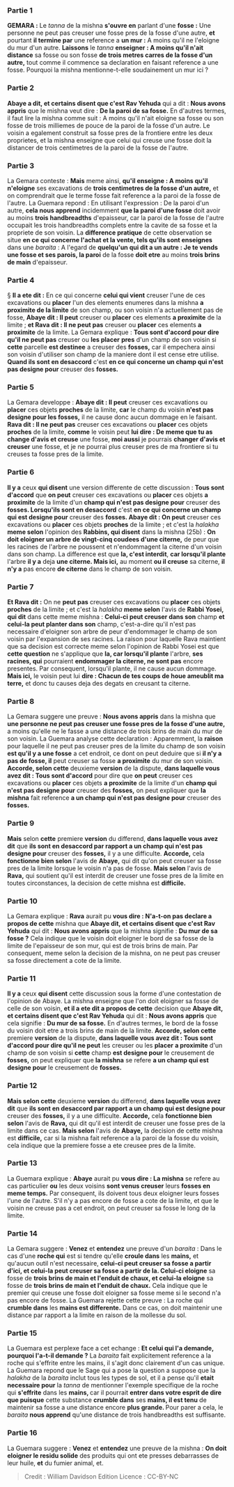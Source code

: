 
### Partie 1
<strong>GEMARA :</strong> Le <i>tanna</i> de la mishna <b>s'ouvre en</b> parlant d'une <b>fosse :</b> Une personne ne peut pas creuser une fosse pres de la fosse d'une autre, <b>et</b> pourtant <b>il termine par</b> une reference a <b>un mur :</b> A moins qu'il ne l'eloigne du mur d'un autre. <b>Laissons</b> le <i>tanna</i> <b>enseigner : A moins qu'il n'ait distance</b> sa fosse ou son fosse <b>de trois metres carres de la fosse d'un autre,</b> tout comme il commence sa declaration en faisant reference a une fosse. Pourquoi la mishna mentionne-t-elle soudainement un mur ici ?

### Partie 2
<b>Abaye a dit, et certains disent que c'est Rav Yehuda</b> qui a dit : <b>Nous avons appris</b> que le mishna veut dire : <b>De la paroi de sa fosse.</b> En d'autres termes, il faut lire la mishna comme suit : A moins qu'il n'ait eloigne sa fosse ou son fosse de trois milliemes de pouce de la paroi de la fosse d'un autre. Le voisin a egalement construit sa fosse pres de la frontiere entre les deux proprietes, et la mishna enseigne que celui qui creuse une fosse doit la distancer de trois centimetres de la paroi de la fosse de l'autre.

### Partie 3
La Gemara conteste : <b>Mais</b> meme ainsi, <b>qu'il enseigne : A moins qu'il n'eloigne</b> ses excavations de <b>trois centimetres de la fosse d'un autre,</b> et on comprendrait que le terme fosse fait reference a la paroi de la fosse de l'autre. La Guemara repond : En utilisant l'expression : De la paroi d'un autre, <b>cela nous apprend</b> incidemment <b>que la paroi d'une fosse</b> doit avoir au moins <b>trois handbreadths</b> d'epaisseur, car la paroi de la fosse de l'autre occupait les trois handbreadths complets entre la cavite de sa fosse et la propriete de son voisin. La <b>difference pratique</b> de cette observation se situe <b>en ce qui concerne l'achat et la vente, tels qu'ils sont enseignes</b> dans une <i>baraita</i> : A l'egard de <b>quelqu'un qui dit a un autre : Je te vends une fosse et ses parois, la paroi</b> de la fosse <b>doit etre</b> au moins <b>trois brins de main</b> d'epaisseur.

### Partie 4
§ <b>Il a ete dit :</b> En ce qui concerne <b>celui qui vient</b> creuser l'une de ces excavations ou <b>placer</b> l'un des elements enumeres dans la mishna <b>a proximite de la limite</b> de son champ, ou son voisin n'a actuellement pas de fosse, <b>Abaye dit : Il peut</b> creuser ou <b>placer</b> ces elements <b>a proximite</b> de la limite ; <b>et Rava dit : Il ne peut pas</b> creuser ou <b>placer</b> ces elements <b>a proximite</b> de la limite. La Gemara explique : <b>Tous sont d'accord pour dire qu'il ne peut pas</b> creuser ou <b>les placer</b> <b>pres</b> d'un champ</b> de son voisin si <b>cette</b> parcelle <b>est destinee</b> a creuser des <b>fosses,</b> car il empechera ainsi son voisin d'utiliser son champ de la maniere dont il est cense etre utilise. <b>Quand ils sont en desaccord</b> c'est <b>en ce qui concerne un champ qui n'est pas designe pour</b> creuser des <b>fosses.</b>

### Partie 5
La Gemara developpe : <b>Abaye dit : Il peut</b> creuser ces excavations ou <b>placer</b> ces objets <b>proches</b> de la limite, <b>car</b> le champ du voisin <b>n'est pas designe pour les fosses,</b> il ne cause donc aucun dommage en le faisant. <b>Rava dit : Il ne peut pas</b> creuser ces excavations ou <b>placer</b> ces objets <b>proches</b> de la limite, <b>comme</b> le voisin peut <b>lui dire : De meme que tu as change d'avis et creuse</b> une fosse, <b>moi aussi</b> je pourrais <b>changer d'avis et creuser</b> une fosse, et je ne pourrai plus creuser pres de ma frontiere si tu creuses ta fosse pres de la limite.

### Partie 6
<b>Il y a</b> ceux <b>qui disent</b> une version differente de cette discussion : <b>Tous sont d'accord</b> que <b>on peut</b> creuser ces excavations ou <b>placer</b> ces objets <b>a proximite</b> de la limite d'un <b>champ qui n'est pas designe pour</b> creuser des <b>fosses. Lorsqu'ils sont en desaccord</b> c'est <b>en ce qui concerne un champ qui est designe pour</b> creuser des <b>fosses. Abaye dit : On peut</b> creuser ces excavations ou <b>placer</b> ces objets <b>proches</b> de la limite ; et c'est la <i>halakha</i> <b>meme selon</b> l'opinion des <b>Rabbins, qui disent</b> dans la mishna (25b) : <b>On doit eloigner un arbre de vingt-cinq coudees d'une citerne,</b> de peur que les racines de l'arbre ne poussent et n'endommagent la citerne d'un voisin dans son champ. La difference est que <b>la, c'est interdit</b>, <b>car lorsqu'il plante</b> l'arbre <b>il y a</b> deja <b>une citerne. Mais ici,</b> au moment <b>ou il creuse</b> sa citerne, <b>il n'y a</b> pas encore <b>de citerne</b> dans le champ de son voisin.

### Partie 7
<b>Et Rava dit :</b> On ne <b>peut pas</b> creuser ces excavations ou <b>placer</b> ces objets <b>proches</b> de la limite ; et c'est la <i>halakha</i> <b>meme selon</b> l'avis de <b>Rabbi Yosei, qui dit</b> dans cette meme mishna : <b>Celui-ci peut creuser dans son</b> champ <b>et celui-la peut planter dans son</b> champ, c'est-a-dire qu'il n'est pas necessaire d'eloigner son arbre de peur d'endommager le champ de son voisin par l'expansion de ses racines. La raison pour laquelle Rava maintient que sa decision est correcte meme selon l'opinion de Rabbi Yosei est que <b>cette question</b> ne s'applique que <b>la, car lorsqu'il plante</b> l'arbre, <b>ses racines, qui</b> pourraient <b>endommager la citerne, ne sont pas</b> encore presentes. Par consequent, lorsqu'il plante, il ne cause aucun dommage. <b>Mais ici,</b> le voisin peut lui <b>dire : Chacun de tes coups de houe ameublit ma terre,</b> et donc tu causes deja des degats en creusant ta citerne.

### Partie 8
La Gemara suggere une preuve : <b>Nous avons appris</b> dans la mishna que <b>une personne ne peut pas creuser une fosse pres de la fosse d'une autre,</b> a moins qu'elle ne le fasse a une distance de trois brins de main du mur de son voisin. La Guemara analyse cette declaration : Apparemment, la <b>raison</b> pour laquelle il ne peut pas creuser pres de la limite du champ de son voisin <b>est qu'il y a une fosse</b> a cet endroit, ce dont on peut deduire que si <b>il n'y a pas de fosse, il</b> peut creuser sa fosse <b>a proximite</b> du mur de son voisin. <b>Accorde, selon cette</b> deuxieme <b>version</b> de la dispute, <b>dans laquelle vous avez dit : Tous sont d'accord</b> pour dire que <b>on peut</b> creuser ces excavations ou <b>placer</b> ces objets <b>a proximite</b> de la limite d'un <b>champ qui n'est pas designe pour</b> creuser des <b>fosses,</b> on peut expliquer que <b>la mishna</b> fait reference <b>a un champ qui n'est pas designe pour</b> creuser des <b>fosses.</b>

### Partie 9
<b>Mais</b> selon <b>cette</b> premiere <b>version</b> du differend, <b>dans laquelle vous avez dit</b> que <b>ils sont en desaccord par rapport a un champ qui n'est pas designe pour</b> creuser des <b>fosses,</b> il y a une difficulte. <b>Accorde,</b> cela <b>fonctionne bien selon</b> l'avis de <b>Abaye,</b> qui dit qu'on peut creuser sa fosse pres de la limite lorsque le voisin n'a pas de fosse. <b>Mais selon</b> l'avis de <b>Rava,</b> qui soutient qu'il est interdit de creuser une fosse pres de la limite en toutes circonstances, la decision de cette mishna est <b>difficile.</b>

### Partie 10
La Gemara explique : <b>Rava</b> aurait pu <b>vous dire : N'a-t-on pas declare a propos de cette</b> mishna que <b>Abaye dit, et certains disent que c'est Rav Yehuda</b> qui dit : <b>Nous avons appris</b> que la mishna signifie : <b>Du mur de sa fosse ?</b> Cela indique que le voisin doit eloigner le bord de sa fosse de la limite de l'epaisseur de son mur, qui est de trois brins de main. Par consequent, meme selon la decision de la mishna, on ne peut pas creuser sa fosse directement a cote de la limite.

### Partie 11
<b>Il y a</b> ceux <b>qui disent</b> cette discussion sous la forme d'une contestation de l'opinion de Abaye. La mishna enseigne que l'on doit eloigner sa fosse de celle de son voisin, <b>et il a ete dit a propos de cette</b> decision que <b>Abaye dit, et certains disent que c'est Rav Yehuda</b> qui dit : <b>Nous avons appris</b> que cela signifie : <b>Du mur de sa fosse.</b> En d'autres termes, le bord de la fosse du voisin doit etre a trois brins de main de la limite. <b>Accorde, selon cette</b> premiere <b>version</b> de la dispute, <b>dans laquelle vous avez dit : Tous sont d'accord pour dire qu'il ne peut</b> les creuser ou les <b>placer</b> <b>a proximite</b> d'un champ</b> de son voisin si <b>cette</b> champ <b>est designe pour</b> le creusement de <b>fosses,</b> on peut expliquer que <b>la mishna</b> se refere <b>a un champ qui est designe pour</b> le creusement de <b>fosses.</b>

### Partie 12
<b>Mais selon cette</b> deuxieme <b>version</b> du differend, <b>dans laquelle vous avez dit</b> que <b>ils sont en desaccord par rapport a un champ qui est designe pour</b> creuser des <b>fosses,</b> il y a une difficulte. <b>Accorde,</b> cela <b>fonctionne bien selon</b> l'avis de <b>Rava,</b> qui dit qu'il est interdit de creuser une fosse pres de la limite dans ce cas. <b>Mais selon</b> l'avis de <b>Abaye,</b> la decision de cette mishna est <b>difficile,</b> car si la mishna fait reference a la paroi de la fosse du voisin, cela indique que la premiere fosse a ete creusee pres de la limite.

### Partie 13
La Guemara explique : <b>Abaye</b> aurait pu <b>vous dire : La mishna</b> se refere au cas particulier <b>ou</b> les deux voisins <b>sont venus creuser</b> leurs <b>fosses en meme temps.</b> Par consequent, ils doivent tous deux eloigner leurs fosses l'une de l'autre. S'il n'y a pas encore de fosse a cote de la limite, et que le voisin ne creuse pas a cet endroit, on peut creuser sa fosse le long de la limite.

### Partie 14
La Gemara suggere : <b>Venez</b> et <b>entendez</b> une preuve d'un <i>baraita</i> : Dans le cas d'une <b>roche qui</b> est si tendre qu'elle <b>croule dans</b> les <b>mains,</b> et qu'aucun outil n'est necessaire, <b>celui-ci peut creuser sa fosse a partir d'ici, et celui-la peut creuser sa fosse a partir de la. Celui-ci eloigne</b> sa fosse de <b>trois brins de main et l'enduit de chaux, et celui-la eloigne</b> sa fosse de <b>trois brins de main et l'enduit de chaux.</b> Cela indique que le premier qui creuse une fosse doit eloigner sa fosse meme si le second n'a pas encore de fosse. La Guemara rejette cette preuve : La roche qui <b>crumble dans</b> les <b>mains est differente.</b> Dans ce cas, on doit maintenir une distance par rapport a la limite en raison de la mollesse du sol.

### Partie 15
La Guemara est perplexe face a cet echange : <b>Et celui qui l'a demande, pourquoi l'a-t-il demande ?</b> La <i>baraita</i> fait explicitement reference a la roche qui s'effrite entre les mains, il s'agit donc clairement d'un cas unique. La Guemara repond que le Sage qui a pose la question a suppose que la <i>halakha</i> de la <i>baraita</i> inclut tous les types de sol, et il a pense qu'il <b>etait necessaire pour</b> la <i>tanna</i> de mentionner l'exemple specifique de la roche qui <b>s'effrite</b> dans les <b>mains, </b> car il pourrait <b>entrer dans votre esprit de dire que puisque</b> cette substance <b>crumble dans</b> ses <b>mains, il est tenu</b> de maintenir sa fosse a une distance encore <b>plus grande. </b> Pour parer a cela, le <i>baraita</i> <b>nous apprend</b> qu'une distance de trois handbreadths est suffisante.

### Partie 16
La Guemara suggere : <b>Venez</b> et <b>entendez</b> une preuve de la mishna : <b>On doit eloigner le residu solide</b> des produits qui ont ete presses debarrasses de leur huile, <b>et</b> du fumier animal, et</b>.

>Credit : William Davidson Edition
>Licence : CC-BY-NC